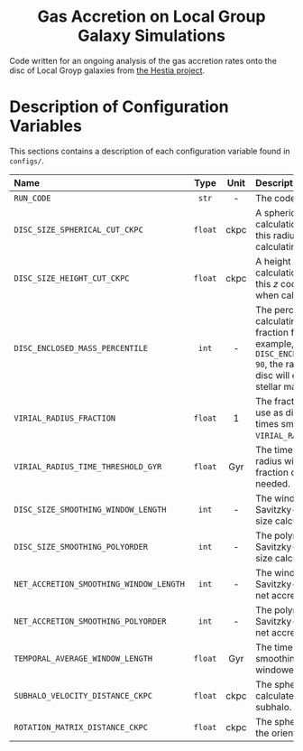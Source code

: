 <div align="center">
    <h1>Gas Accretion on Local Group Galaxy Simulations</h1>
</div>

Code written for an ongoing analysis of the gas accretion rates onto the disc
of Local Groyp galaxies from [the Hestia project](https://hestia.aip.de/).

# Description of Configuration Variables

This sections contains a description of each configuration variable found in
`configs/`.


| Name | Type | Unit | Description |
|:-----|:----:|:----:|:------------|
| `RUN_CODE` | `str` | - | The code of this configuration. |
| `DISC_SIZE_SPHERICAL_CUT_CKPC` | `float` | $\mathrm{ckpc}$ | A spherical cut for the disc size calculation. All particles beyond this radius will be ignored when calculating the disc size.  |
| `DISC_SIZE_HEIGHT_CUT_CKPC` | `float` | $\mathrm{ckpc}$ | A height cut for the disc size calculation. All particles beyond this $z$ coordinate will be ignored when calculating the disc size. |
| `DISC_ENCLOSED_MASS_PERCENTILE` | `int` | - | The percentile to use when calculating the enclosed mass fraction for the disc size. For example, if `DISC_ENCLOSED_MASS_PERCENTILE = 90`, the radius and height of the disc will enclose 90% of the total stellar mass of the subhalo. |
| `VIRIAL_RADIUS_FRACTION` | `float` | $1$ | The fraction of the virial radius to use as disc size, if needed, for times smaller than `VIRIAL_RADIUS_TIME_THRESHOLD_GYR`. |
| `VIRIAL_RADIUS_TIME_THRESHOLD_GYR` | `float` | $\mathrm{Gyr}$ | The time before which the disc radius will be replaced by a fraction of the virial radius if needed. |
| `DISC_SIZE_SMOOTHING_WINDOW_LENGTH` | `int` | - | The window length to use in the Savitzky-Golay filter in the disc size calculation. |
| `DISC_SIZE_SMOOTHING_POLYORDER` | `int` | - | The polynomial order to use in the Savitzky-Golay filter in the disc size calculation. |
| `NET_ACCRETION_SMOOTHING_WINDOW_LENGTH` | `int` | - | The window length for the Savitzky-Golay filter for smoothing net accretion data. |
| `NET_ACCRETION_SMOOTHING_POLYORDER` | `int` | - | The polynomial order for the Savitzky-Golay filter for smoothing net accretion data. |
| `TEMPORAL_AVERAGE_WINDOW_LENGTH` | `float` | $\mathrm{Gyr}$ | The time window to use when smoothing accretion with a windowed average.
| `SUBHALO_VELOCITY_DISTANCE_CKPC` | `float` | $\mathrm{ckpc}$ | The spherical radius in ckpc to calculate the velocity of the main subhalo. |
| `ROTATION_MATRIX_DISTANCE_CKPC` | `float` | $\mathrm{ckpc}$ | The spherical radius to calculate the orientation matrix. |